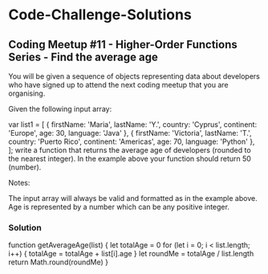 # Code-Challenge-Solutions

## Coding Meetup #11 - Higher-Order Functions Series - Find the average age
You will be given a sequence of objects representing data about developers who have signed up to attend the next coding meetup that you are organising.

Given the following input array:

var list1 = [
  { firstName: 'Maria', lastName: 'Y.', country: 'Cyprus', continent: 'Europe', age: 30, language: 'Java' },
  { firstName: 'Victoria', lastName: 'T.', country: 'Puerto Rico', continent: 'Americas', age: 70, language: 'Python' },
];
write a function that returns the average age of developers (rounded to the nearest integer). In the example above your function should return 50 (number).

Notes:

The input array will always be valid and formatted as in the example above.
Age is represented by a number which can be any positive integer.

### Solution

function getAverageAge(list) {
  let totalAge = 0
  for (let i = 0; i < list.length; i++) {
    totalAge = totalAge + list[i].age
  }
  let roundMe = totalAge / list.length
  return Math.round(roundMe)
}
